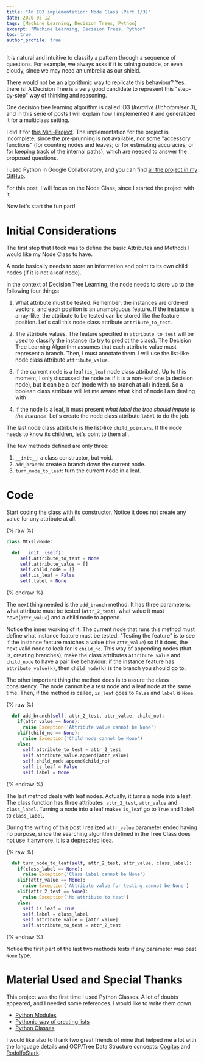 ```yaml
---
title: "An ID3 implementation: Node Class (Part 1/3)"
date: 2020-05-12
tags: [Machine Learning, Decision Trees, Python]
excerpt: "Machine Learning, Decision Trees, Python"
toc: true
author_profile: true
---
```


 It is natural and intuitive to classify a pattern through a sequence of questions. For example, we always asks if it is raining outside, or even cloudy, since we may need an umbrella as our shield.

There would not be an algorithmic way to replicate this behaviour? Yes, there is! A Decision Tree is a very good candidate to represent this "step-by-step"
way of thinking and reasoning. 

One decision tree learning algorithm is called ID3 (_Iterative Dichotomiser 3_), and in this serie of posts I will explain how I implemented it and generalized it for a multiclass setting. 

I did it for [this Mini-Project](https://courses.cs.washington.edu/courses/cse446/15sp/assignments/1/hw1.pdf). The implementation for the project is incomplete, since the pre-prunning is not available, nor some "accessory functions" (for counting nodes and leaves; or for estimating accuracies; or for keeping track of the internal paths), which are needed to answer the proposed questions. 

I used Python in Google Collaboratory, and you can find [all the project in my GitHub](https://github.com/mtxslv/StudyingMachineLearning/tree/master/PaulGAllenSchool/DecisionTrees).

For this post, I will focus on the Node Class, since I started the project with it.

Now let's start the fun part!

# Initial Considerations

The first step that I took was to define the basic Attributes and Methods I would like my Node Class to have.

A node basically needs to store an information and point to its own child nodes (if it is not a leaf node).

In the context of Decision Tree Learning, the node needs to store up to the following four things:

1. What attribute must be tested. Remember: the instances are ordered vectors, and each position is an unambiguous feature. If the instance is array-like, the attribute to be tested can be stored like the feature position. Let's call this node class attribute ```attribute_to_test```.

2. The attribute values. The feature specified in ```attribute_to_test``` will be used to classify the instance (to try to predict the class). The Decision Tree Learning Algorithm assumes that each attribute value must represent a branch. Then, I must annotate them. I will use the list-like node class attribute ```attribute_value```.

3. If the current node is a leaf (```is_leaf``` node class attribute). Up to this moment, I only discussed the node as if it is a non-leaf one (a decision node), but it can be a leaf (node with no branch at all) indeed. So a boolean class attribute will let me aware what kind of node I am dealing with

4.  If the node is a leaf, it must present _what label the tree should impute to the instance_. Let's create the node class attribute ```label``` to do the job.

The last node class attribute is the list-like ```child_pointers```. If the node needs to know its children, let's point to them all.

The few methods defined are only three:

1. ```__init__```: a class constructor, but void.
2. ```add_branch```: create a branch down the current node.
3. ```turn_node_to_leaf```: turn the current node in a leaf.

# Code

Start coding the class with its constructor. Notice it does not create any value for any attribute at all. 

{% raw %}
```python
class MtxslvNode:

  def __init__(self):
     self.attribute_to_test = None
     self.attribute_value = []
     self.child_node = []
     self.is_leaf = False
     self.label = None
```
{% endraw %}

The next thing needed is the ```add_branch``` method. It has three parameters: what attribute must be tested (```attr_2_test```), what value it must have(```attr_value```) and a child node to append.

Notice the inner working of it. The current node that runs this method must define what instance feature must be tested. "Testing the feature" is to see if the instance feature matches a value (the ```attr_value```) so if it does, the next valid node to look for is ```child_no```. This way of appending nodes (that is, creating branches), make the class attributes ```attribute_value``` and ```child_node``` to have a pair like behaviour: if the instance feature has ```attribute_value(k)```, then ```child_node(k)``` is the branch you should go to. 

The other important thing the method does is to assure the class consistency. The node cannot be a test node and a leaf node at the same time. Then, if the method is called, ```is_leaf``` goes to ```False``` and ```label``` is ```None```.

{% raw %}
```python
  def add_branch(self, attr_2_test, attr_value, child_no):
    if(attr_value == None):
      raise Exception('Attribute value cannot be None')
    elif(child_no == None):
      raise Exception('Child node cannot be None')
    else:  
      self.attribute_to_test = attr_2_test      
      self.attribute_value.append(attr_value)
      self.child_node.append(child_no)
      self.is_leaf = False
      self.label = None
```
{% endraw %}

The last method deals with leaf nodes. Actually, it turns a node into a leaf. The class function has three attributes: ```attr_2_test```, ```attr_value``` and ```class_label```.
Turning a node into a leaf makes ```is_leaf``` go to ```True``` and ```label``` to ```class_label```. 

During the writing of this post I realized ```attr_value``` parameter ended having no purpose, since the searching algorithm defined in the Tree Class does not use it anymore. It is a deprecated idea.

{% raw %}
```python
  def turn_node_to_leaf(self, attr_2_test, attr_value, class_label):
    if(class_label == None):
      raise Exception('Class label cannot be None')
    elif(attr_value == None):
      raise Exception('Attribute value for testing cannot be None')
    elif(attr_2_test == None):
      raise Exception('No attribute to test')  
    else:
      self.is_leaf = True
      self.label = class_label
      self.attribute_value = [attr_value]
      self.attribute_to_test = attr_2_test
```
{% endraw %}

Notice the first part of the last two methods tests if any parameter was past ```None``` type.

# Material Used and Special Thanks

This project was the first time I used Python Classes. A lot of doubts appeared, and I needed some references. I would like to write them down.

* [Python Modules](https://docs.python.org/3/tutorial/modules.html)
* [Pythonic way of creating lists](https://docs.python.org/3/tutorial/datastructures.html#list-comprehensions)
* [Python Classes](https://docs.python.org/3/tutorial/classes.html)

I would like also to thank two great friends of mine that helped me a lot with the language details and OOP/Tree Data Structure concepts: [Cogitus](https://github.com/cogitus/) and [RodolfoStark](https://github.com/rodolfostark/).